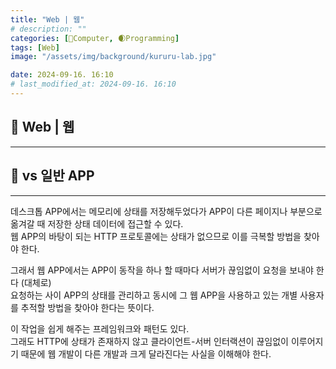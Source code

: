 ```yaml
---
title: "Web | 웹"
# description: ""
categories: [💫Computer, 🌒Programming]
tags: [Web]
image: "/assets/img/background/kururu-lab.jpg"

date: 2024-09-16. 16:10
# last_modified_at: 2024-09-16. 16:10
---
```


## 💫 Web | 웹

---

## 💫 vs 일반 APP

---

데스크톱 APP에서는 메모리에 상태를 저장해두었다가 APP이 다른 페이지나 부분으로 옮겨갈 때 저장한 상태 데이터에 접근할 수 있다.  
웹 APP의 바탕이 되는 HTTP 프로토콜에는 상태가 없으므로 이를 극복할 방법을 찾아야 한다.  

그래서 웹 APP에서는 APP이 동작을 하나 할 때마다 서버가 끊임없이 요청을 보내야 한다 (대체로)  
요청하는 사이 APP의 상태를 관리하고 동시에 그 웹 APP을 사용하고 있는 개별 사용자를 추적할 방법을 찾아야 한다는 뜻이다.  

이 작업을 쉽게 해주는 프레임워크와 패턴도 있다.  
그래도 HTTP에 상태가 존재하지 않고 클라이언트-서버 인터랙션이 끊임없이 이루어지기 때문에 웹 개발이 다른 개발과 크게 달라진다는 사실을 이해해야 한다.  
